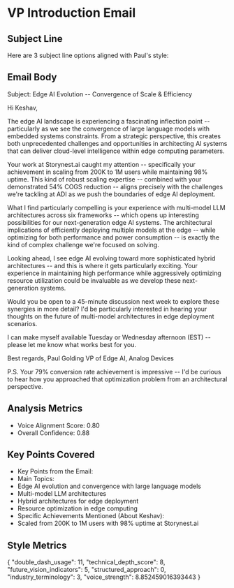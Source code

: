 # VP Introduction Email

## Subject Line
Here are 3 subject line options aligned with Paul's style:

## Email Body
Subject: Edge AI Evolution -- Convergence of Scale & Efficiency

Hi Keshav,

The edge AI landscape is experiencing a fascinating inflection point -- particularly as we see the convergence of large language models with embedded systems constraints. From a strategic perspective, this creates both unprecedented challenges and opportunities in architecting AI systems that can deliver cloud-level intelligence within edge computing parameters.

Your work at Storynest.ai caught my attention -- specifically your achievement in scaling from 200K to 1M users while maintaining 98% uptime. This kind of robust scaling expertise -- combined with your demonstrated 54% COGS reduction -- aligns precisely with the challenges we're tackling at ADI as we push the boundaries of edge AI deployment.

What I find particularly compelling is your experience with multi-model LLM architectures across six frameworks -- which opens up interesting possibilities for our next-generation edge AI systems. The architectural implications of efficiently deploying multiple models at the edge -- while optimizing for both performance and power consumption -- is exactly the kind of complex challenge we're focused on solving.

Looking ahead, I see edge AI evolving toward more sophisticated hybrid architectures -- and this is where it gets particularly exciting. Your experience in maintaining high performance while aggressively optimizing resource utilization could be invaluable as we develop these next-generation systems.

Would you be open to a 45-minute discussion next week to explore these synergies in more detail? I'd be particularly interested in hearing your thoughts on the future of multi-model architectures in edge deployment scenarios.

I can make myself available Tuesday or Wednesday afternoon (EST) -- please let me know what works best for you.

Best regards,
Paul Golding
VP of Edge AI, Analog Devices

P.S. Your 79% conversion rate achievement is impressive -- I'd be curious to hear how you approached that optimization problem from an architectural perspective.

## Analysis Metrics
- Voice Alignment Score: 0.80
- Overall Confidence: 0.88

## Key Points Covered
- Key Points from the Email:
- Main Topics:
- Edge AI evolution and convergence with large language models
- Multi-model LLM architectures
- Hybrid architectures for edge deployment
- Resource optimization in edge computing
- Specific Achievements Mentioned (About Keshav):
- Scaled from 200K to 1M users with 98% uptime at Storynest.ai

## Style Metrics
{
  "double_dash_usage": 11,
  "technical_depth_score": 8,
  "future_vision_indicators": 5,
  "structured_approach": 0,
  "industry_terminology": 3,
  "voice_strength": 8.852459016393443
}
